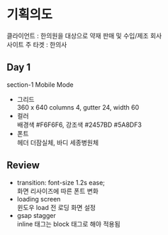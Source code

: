# 기획의도
클라이언트 : 한의원을 대상으로 약재 판매 및 수입/제조 회사  
사이트 주 타겟 : 한의사
## Day 1
section-1 Mobile Mode
- 그리드  
360 x 640 columns 4, gutter 24, width 60  
- 컬러  
배경색 #F6F6F6, 강조색 #2457BD #5A8DF3
- 폰트  
헤더 더잠실체, 바디 세종병원체
## Review
- transition: font-size 1.2s ease;  
화면 리사이즈에 따른 폰트 변화
- loading screen  
윈도우 load 전 로딩 화면 설정
- gsap stagger  
inline 태그는 block 태그로 해야 적용됨
